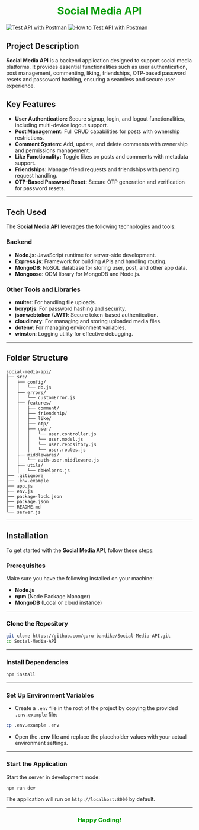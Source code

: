 <head>
  <link rel="stylesheet" href="https://cdnjs.cloudflare.com/ajax/libs/font-awesome/6.0.0-beta3/css/all.min.css">
</head>

<h1 align="center" style="font-weight: bolder; color: #059d06">Social Media API</h1>

[![Test API with Postman](https://img.shields.io/badge/Test%20API%20with%20Postman-orange)](https://god.gw.postman.com/run-collection/33891228-8c4bf29f-8670-4851-9c05-2356ca075713?action=collection/fork&source=rip_markdown&collection-url=entityId=33891228-8c4bf29f-8670-4851-9c05-2356ca075713&entityType=collection&workspaceId=7a63351a-2e1e-4435-84ba-c7e1ed8def04#?env%5Bsocial-media-api%5D=W3sia2V5IjoiYmFzZVVybCIsInZhbHVlIjoiaHR0cHM6Ly9zb2NpYWwtbWVkaWEtYXBpLXByb2R1Y3Rpb24tOTAzZC51cC5yYWlsd2F5LmFwcCIsImVuYWJsZWQiOnRydWUsInR5cGUiOiJkZWZhdWx0In1d)
[![How to Test API with Postman](https://img.shields.io/badge/How%20to%20Test%20API%20with%20Postman-orange)]()

## Project Description

**Social Media API** is a backend application designed to support social media platforms. It provides essential functionalities such as user authentication, post management, commenting, liking, friendships, OTP-based password resets and passoword hashing, ensuring a seamless and secure user experience.

## Key Features

- **User Authentication:** Secure signup, login, and logout functionalities, including multi-device logout support.
- **Post Management:** Full CRUD capabilities for posts with ownership restrictions.
- **Comment System:** Add, update, and delete comments with ownership and permissions management.
- **Like Functionality:** Toggle likes on posts and comments with metadata support.
- **Friendships:** Manage friend requests and friendships with pending request handling.
- **OTP-Based Password Reset:** Secure OTP generation and verification for password resets.

---

## Tech Used

The **Social Media API** leverages the following technologies and tools:

### Backend

- **Node.js**: JavaScript runtime for server-side development.
- **Express.js**: Framework for building APIs and handling routing.
- **MongoDB**: NoSQL database for storing user, post, and other app data.
- **Mongoose**: ODM library for MongoDB and Node.js.

### Other Tools and Libraries

- **multer**: For handling file uploads.
- **bcryptjs**: For password hashing and security.
- **jsonwebtoken (JWT)**: Secure token-based authentication.
- **cloudinary**: For managing and storing uploaded media files.
- **dotenv**: For managing environment variables.
- **winston**: Logging utility for effective debugging.

---

## Folder Structure

```
social-media-api/
├── src/
│   ├── config/
│   │   └── db.js
│   ├── errors/
│   │   └── customError.js
│   ├── features/
│   │   ├── comment/
│   │   ├── friendship/
│   │   ├── like/
│   │   ├── otp/
│   │   ├── user/
│   │   │   └── user.controller.js
│   │   │   └── user.model.js
│   │   │   └── user.repository.js
│   │   │   └── user.routes.js
│   ├── middlewares/
│   │   └── auth-user.middleware.js
│   ├── utils/
│   │   └── dbHelpers.js
├── .gitignore
├── .env.example
├── app.js
├── env.js
├── package-lock.json
├── package.json
├── README.md
└── server.js
```

---

## Installation

To get started with the **Social Media API**, follow these steps:

### Prerequisites

Make sure you have the following installed on your machine:

- **Node.js**
- **npm** (Node Package Manager)
- **MongoDB** (Local or cloud instance)

---

### Clone the Repository

```bash
git clone https://github.com/guru-bandike/Social-Media-API.git
cd Social-Media-API
```

---

### Install Dependencies

```bash
npm install
```

---

### Set Up Environment Variables

- Create a `.env` file in the root of the project by copying the provided `.env.example` file:

```bash
cp .env.example .env
```

- Open the **.env** file and replace the placeholder values with your actual environment settings.

---

### Start the Application

Start the server in development mode:

```bash
npm run dev
```

The application will run on `http://localhost:8000` by default.

---

<h3 align="center" style="font-weight: bolder; color: #059d06">Happy Coding!</h3>
